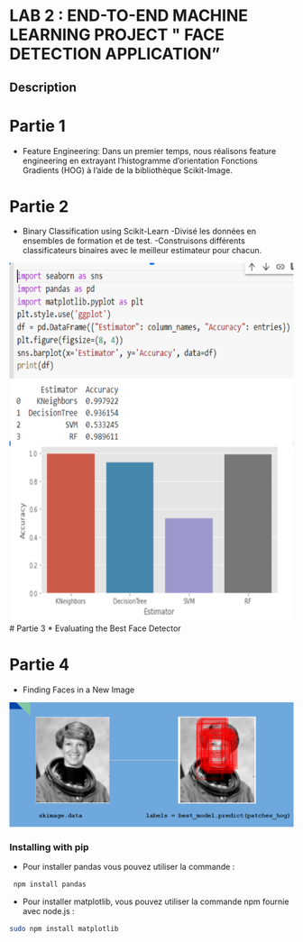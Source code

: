   # LAB 2 : END-TO-END MACHINE LEARNING PROJECT  " FACE DETECTION APPLICATION”

## Description



# Partie 1 
* Feature Engineering:
Dans un premier temps, nous réalisons feature engineering en extrayant l’histogramme d’orientation
Fonctions Gradients (HOG) à l’aide de la bibliothèque Scikit-Image.

# Partie 2
* Binary Classification using Scikit-Learn
-Divisé les données en ensembles de formation et de test.
-Construisons différents classificateurs binaires avec le meilleur estimateur pour chacun.

<img src="Ca.PNG" />
# Partie 3
* Evaluating the Best Face Detector

# Partie 4 
* Finding Faces in a New Image









<img src="partie4.PNG"/>






### Installing with pip
*  Pour installer  pandas  vous pouvez utiliser la commande  :
```bash
 npm install pandas
```

* Pour installer  matplotlib, vous pouvez utiliser la commande npm fournie avec node.js :
 ```bash
 sudo npm install matplotlib 
```

